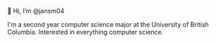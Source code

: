 👋 Hi, I’m @jansm04

I'm a second year computer science major at the University of British Columbia. Interested in everything computer science.

<!---
jansm04/jansm04 is a ✨ special ✨ repository because its `README.md` (this file) appears on your GitHub profile.
You can click the Preview link to take a look at your changes.
--->

